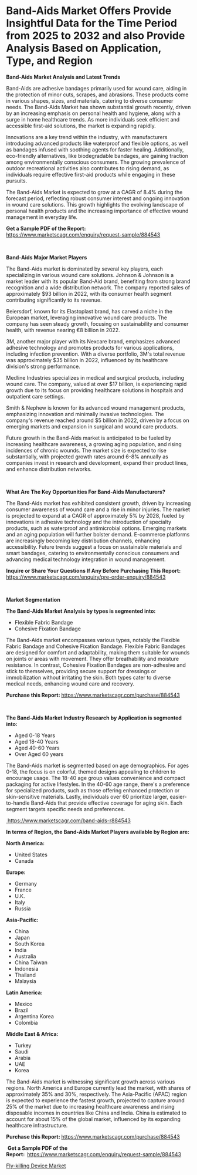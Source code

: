 <p><h1>Band-Aids Market Offers Provide Insightful Data for the Time Period from 2025 to 2032 and also Provide Analysis Based on Application, Type, and Region</h1></p><p><strong>Band-Aids Market Analysis and Latest Trends</strong></p>
<p><p>Band-Aids are adhesive bandages primarily used for wound care, aiding in the protection of minor cuts, scrapes, and abrasions. These products come in various shapes, sizes, and materials, catering to diverse consumer needs. The Band-Aids Market has shown substantial growth recently, driven by an increasing emphasis on personal health and hygiene, along with a surge in home healthcare trends. As more individuals seek efficient and accessible first-aid solutions, the market is expanding rapidly.</p><p>Innovations are a key trend within the industry, with manufacturers introducing advanced products like waterproof and flexible options, as well as bandages infused with soothing agents for faster healing. Additionally, eco-friendly alternatives, like biodegradable bandages, are gaining traction among environmentally conscious consumers. The growing prevalence of outdoor recreational activities also contributes to rising demand, as individuals require effective first-aid products while engaging in these pursuits.</p><p>The Band-Aids Market is expected to grow at a CAGR of 8.4% during the forecast period, reflecting robust consumer interest and ongoing innovation in wound care solutions. This growth highlights the evolving landscape of personal health products and the increasing importance of effective wound management in everyday life.</p></p>
<p><strong>Get a Sample PDF of the Report:&nbsp;</strong> <a href="https://www.marketscagr.com/enquiry/request-sample/884543?utm_campaign=2014&utm_medium=2&utm_source=Github&utm_content=ia&utm_term=09022025&utm_id=band-aids">https://www.marketscagr.com/enquiry/request-sample/884543</a></p>
<p>&nbsp;</p>
<p><strong>Band-Aids Major Market Players</strong></p>
<p><p>The Band-Aids market is dominated by several key players, each specializing in various wound care solutions. Johnson & Johnson is a market leader with its popular Band-Aid brand, benefiting from strong brand recognition and a wide distribution network. The company reported sales of approximately $93 billion in 2022, with its consumer health segment contributing significantly to its revenue.</p><p>Beiersdorf, known for its Elastoplast brand, has carved a niche in the European market, leveraging innovative wound care products. The company has seen steady growth, focusing on sustainability and consumer health, with revenue nearing €8 billion in 2022.</p><p>3M, another major player with its Nexcare brand, emphasizes advanced adhesive technology and promotes products for various applications, including infection prevention. With a diverse portfolio, 3M's total revenue was approximately $35 billion in 2022, influenced by its healthcare division's strong performance.</p><p>Medline Industries specializes in medical and surgical products, including wound care. The company, valued at over $17 billion, is experiencing rapid growth due to its focus on providing healthcare solutions in hospitals and outpatient care settings.</p><p>Smith & Nephew is known for its advanced wound management products, emphasizing innovation and minimally invasive technologies. The company's revenue reached around $5 billion in 2022, driven by a focus on emerging markets and expansion in surgical and wound care products.</p><p>Future growth in the Band-Aids market is anticipated to be fueled by increasing healthcare awareness, a growing aging population, and rising incidences of chronic wounds. The market size is expected to rise substantially, with projected growth rates around 6-8% annually as companies invest in research and development, expand their product lines, and enhance distribution networks.</p></p>
<p>&nbsp;</p>
<p><strong>What Are The Key Opportunities For Band-Aids Manufacturers?</strong></p>
<p><p>The Band-Aids market has exhibited consistent growth, driven by increasing consumer awareness of wound care and a rise in minor injuries. The market is projected to expand at a CAGR of approximately 5% by 2028, fueled by innovations in adhesive technology and the introduction of specialty products, such as waterproof and antimicrobial options. Emerging markets and an aging population will further bolster demand. E-commerce platforms are increasingly becoming key distribution channels, enhancing accessibility. Future trends suggest a focus on sustainable materials and smart bandages, catering to environmentally conscious consumers and advancing medical technology integration in wound management.</p></p>
<p><strong>Inquire or Share Your Questions If Any Before Purchasing This Report:</strong> <a href="https://www.marketscagr.com/enquiry/pre-order-enquiry/884543?utm_campaign=2014&utm_medium=2&utm_source=Github&utm_content=ia&utm_term=09022025&utm_id=band-aids">https://www.marketscagr.com/enquiry/pre-order-enquiry/884543</a></p>
<p>&nbsp;</p>
<p><strong>Market Segmentation</strong></p>
<p><strong>The Band-Aids Market Analysis by types is segmented into:</strong></p>
<p><ul><li>Flexible Fabric Bandage</li><li>Cohesive Fixation Bandage</li></ul></p>
<p><p>The Band-Aids market encompasses various types, notably the Flexible Fabric Bandage and Cohesive Fixation Bandage. Flexible Fabric Bandages are designed for comfort and adaptability, making them suitable for wounds on joints or areas with movement. They offer breathability and moisture resistance. In contrast, Cohesive Fixation Bandages are non-adhesive and stick to themselves, providing secure support for dressings or immobilization without irritating the skin. Both types cater to diverse medical needs, enhancing wound care and recovery.</p></p>
<p><strong>Purchase this Report:&nbsp;</strong><a href="https://www.marketscagr.com/purchase/884543?utm_campaign=2014&utm_medium=2&utm_source=Github&utm_content=ia&utm_term=09022025&utm_id=band-aids">https://www.marketscagr.com/purchase/884543</a></p>
<p>&nbsp;</p>
<p><strong>The Band-Aids Market Industry Research by Application is segmented into:</strong></p>
<p><ul><li>Aged 0-18 Years</li><li>Aged 18-40 Years</li><li>Aged 40-60 Years</li><li>Over Aged 60 years</li></ul></p>
<p><p>The Band-Aids market is segmented based on age demographics. For ages 0-18, the focus is on colorful, themed designs appealing to children to encourage usage. The 18-40 age group values convenience and compact packaging for active lifestyles. In the 40-60 age range, there's a preference for specialized products, such as those offering enhanced protection or skin-sensitive materials. Lastly, individuals over 60 prioritize larger, easier-to-handle Band-Aids that provide effective coverage for aging skin. Each segment targets specific needs and preferences.</p></p>
<p><a href="https://www.marketscagr.com/band-aids-r884543?utm_campaign=2014&utm_medium=2&utm_source=Github&utm_content=ia&utm_term=09022025&utm_id=band-aids">&nbsp;https://www.marketscagr.com/band-aids-r884543</a></p>
<p><strong>In terms of Region, the Band-Aids Market Players available by Region are:</strong></p>
<p>
    <p> <strong> North America: </strong>
        <ul>
            <li>United States</li>
            <li>Canada</li>
        </ul>
        </p> 
    <p> <strong> Europe: </strong>
        <ul>
            <li>Germany</li>
            <li>France</li>
            <li>U.K.</li>
            <li>Italy</li>
            <li>Russia</li>
        </ul>
        </p> 
    <p> <strong> Asia-Pacific: </strong>
        <ul>
            <li>China</li>
            <li>Japan</li>
            <li>South Korea</li>
            <li>India</li>
            <li>Australia</li>
            <li>China Taiwan</li>
            <li>Indonesia</li>
            <li>Thailand</li>
            <li>Malaysia</li>
        </ul>
        </p> 
    <p> <strong> Latin America: </strong>
        <ul>
            <li>Mexico</li>
            <li>Brazil</li>
            <li>Argentina Korea</li>
            <li>Colombia</li>
        </ul>
        </p> 
    <p> <strong> Middle East & Africa: </strong>
        <ul>
            <li>Turkey</li>
            <li>Saudi</li>
            <li>Arabia</li>
            <li>UAE</li>
            <li>Korea</li>
        </ul>
    </p>
    </p>
<p><p>The Band-Aids market is witnessing significant growth across various regions. North America and Europe currently lead the market, with shares of approximately 35% and 30%, respectively. The Asia-Pacific (APAC) region is expected to experience the fastest growth, projected to capture around 25% of the market due to increasing healthcare awareness and rising disposable incomes in countries like China and India. China is estimated to account for about 15% of the global market, influenced by its expanding healthcare infrastructure.</p></p>
<p><strong>Purchase this Report: </strong><a href="https://www.marketscagr.com/purchase/884543?utm_campaign=2014&utm_medium=2&utm_source=Github&utm_content=ia&utm_term=09022025&utm_id=band-aids">https://www.marketscagr.com/purchase/884543</a></p>
<p>&nbsp;<strong>Get a Sample PDF of the Report:&nbsp;&nbsp;</strong><a href="https://www.marketscagr.com/enquiry/request-sample/884543?utm_campaign=2014&utm_medium=2&utm_source=Github&utm_content=ia&utm_term=09022025&utm_id=band-aids">https://www.marketscagr.com/enquiry/request-sample/884543</a></p>
<p><strong></strong></p>
<p><p><a href="https://github.com/JosephineMcguire65/Market-Research-Report-List-1/blob/main/fly-killing-device-market.md?utm_campaign=2014&utm_medium=2&utm_source=Github&utm_content=ia&utm_term=09022025&utm_id=band-aids">Fly-killing Device Market</a></p></p>